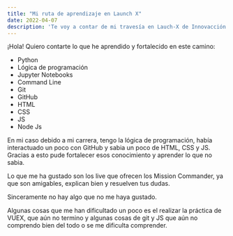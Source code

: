 ```yaml
---
title: "Mi ruta de aprendizaje en Launch X"
date: 2022-04-07
description: 'Te voy a contar de mi travesía en Lauch-X de Innovacción Virtual'
---
```


¡Hola! Quiero contarte lo que he aprendido y fortalecido en este camino:

- Python
- Lógica de programación
- Jupyter Notebooks
- Command Line
- Git
- GitHub
- HTML
- CSS
- JS
- Node Js

En mi caso debido a mi carrera, tengo la lógica de programación, había interactuado un poco con GitHub y sabia un poco de HTML, CSS y JS.
Gracias a esto pude fortalecer esos conocimiento y aprender lo que no sabia.

Lo que me ha gustado son los live que ofrecen los Mission Commander, ya que son amigables, explican bien y resuelven tus dudas.

Sinceramente no hay algo que no me haya gustado.

Algunas cosas que me han dificultado un poco es el realizar la práctica de VUEX, que aún no termino
y algunas cosas de git y JS que aún no comprendo bien del todo o se me dificulta comprender.
